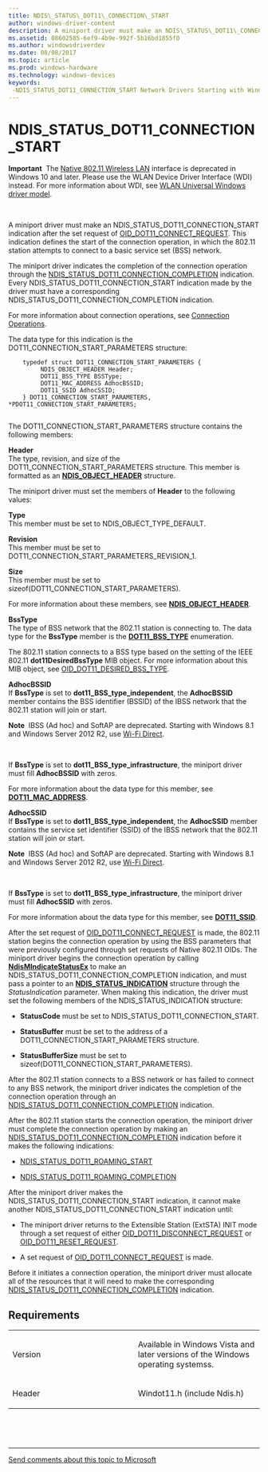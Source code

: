 ```yaml
---
title: NDIS\_STATUS\_DOT11\_CONNECTION\_START
author: windows-driver-content
description: A miniport driver must make an NDIS\_STATUS\_DOT11\_CONNECTION\_START indication after the set request of OID\_DOT11\_CONNECT\_REQUEST.
ms.assetid: 08602585-6ef9-4b9e-992f-5b16bd1855f0
ms.author: windowsdriverdev
ms.date: 08/08/2017
ms.topic: article
ms.prod: windows-hardware
ms.technology: windows-devices
keywords: 
 -NDIS_STATUS_DOT11_CONNECTION_START Network Drivers Starting with Windows Vista
---
```


# NDIS\_STATUS\_DOT11\_CONNECTION\_START


**Important**  The [Native 802.11 Wireless LAN](https://msdn.microsoft.com/library/windows/hardware/ff560690) interface is deprecated in Windows 10 and later. Please use the WLAN Device Driver Interface (WDI) instead. For more information about WDI, see [WLAN Universal Windows driver model](https://msdn.microsoft.com/library/windows/hardware/dn897672).

 

A miniport driver must make an NDIS\_STATUS\_DOT11\_CONNECTION\_START indication after the set request of [OID\_DOT11\_CONNECT\_REQUEST](oid-dot11-connect-request.md). This indication defines the start of the connection operation, in which the 802.11 station attempts to connect to a basic service set (BSS) network.

The miniport driver indicates the completion of the connection operation through the [NDIS\_STATUS\_DOT11\_CONNECTION\_COMPLETION](ndis-status-dot11-connection-completion.md) indication. Every NDIS\_STATUS\_DOT11\_CONNECTION\_START indication made by the driver must have a corresponding NDIS\_STATUS\_DOT11\_CONNECTION\_COMPLETION indication.

For more information about connection operations, see [Connection Operations](https://msdn.microsoft.com/library/windows/hardware/ff545185).

The data type for this indication is the DOT11\_CONNECTION\_START\_PARAMETERS structure:

```ManagedCPlusPlus
    typedef struct DOT11_CONNECTION_START_PARAMETERS {
         NDIS_OBJECT_HEADER Header;
         DOT11_BSS_TYPE BSSType;
         DOT11_MAC_ADDRESS AdhocBSSID;
         DOT11_SSID AdhocSSID;
    } DOT11_CONNECTION_START_PARAMETERS,   *PDOT11_CONNECTION_START_PARAMETERS;
  
```

The DOT11\_CONNECTION\_START\_PARAMETERS structure contains the following members:

<a href="" id="header"></a>**Header**  
The type, revision, and size of the DOT11\_CONNECTION\_START\_PARAMETERS structure. This member is formatted as an [**NDIS\_OBJECT\_HEADER**](https://msdn.microsoft.com/library/windows/hardware/ff566588) structure.

The miniport driver must set the members of **Header** to the following values:

<a href="" id="type"></a>**Type**  
This member must be set to NDIS\_OBJECT\_TYPE\_DEFAULT.

<a href="" id="revision"></a>**Revision**  
This member must be set to DOT11\_CONNECTION\_START\_PARAMETERS\_REVISION\_1.

<a href="" id="size"></a>**Size**  
This member must be set to sizeof(DOT11\_CONNECTION\_START\_PARAMETERS).

For more information about these members, see [**NDIS\_OBJECT\_HEADER**](https://msdn.microsoft.com/library/windows/hardware/ff566588).

<a href="" id="bsstype"></a>**BssType**  
The type of BSS network that the 802.11 station is connecting to. The data type for the **BssType** member is the [**DOT11\_BSS\_TYPE**](https://msdn.microsoft.com/library/windows/hardware/ff547669) enumeration.

The 802.11 station connects to a BSS type based on the setting of the IEEE 802.11 **dot11DesiredBssType** MIB object. For more information about this MIB object, see [OID\_DOT11\_DESIRED\_BSS\_TYPE](oid-dot11-desired-bss-type.md).

<a href="" id="adhocbssid"></a>**AdhocBSSID**  
If **BssType** is set to **dot11\_BSS\_type\_independent**, the **AdhocBSSID** member contains the BSS identifier (BSSID) of the IBSS network that the 802.11 station will join or start.

**Note**  IBSS (Ad hoc) and SoftAP are deprecated. Starting with Windows 8.1 and Windows Server 2012 R2, use [Wi-Fi Direct](https://msdn.microsoft.com/library/windows/hardware/hh440289).

 

If **BssType** is set to **dot11\_BSS\_type\_infrastructure**, the miniport driver must fill **AdhocBSSID** with zeros.

For more information about the data type for this member, see [**DOT11\_MAC\_ADDRESS**](https://msdn.microsoft.com/library/windows/hardware/ff548681).

<a href="" id="adhocssid"></a>**AdhocSSID**  
If **BssType** is set to **dot11\_BSS\_type\_independent**, the **AdhocSSID** member contains the service set identifier (SSID) of the IBSS network that the 802.11 station will join or start.

**Note**  IBSS (Ad hoc) and SoftAP are deprecated. Starting with Windows 8.1 and Windows Server 2012 R2, use [Wi-Fi Direct](https://msdn.microsoft.com/library/windows/hardware/hh440289).

 

If **BssType** is set to **dot11\_BSS\_type\_infrastructure**, the miniport driver must fill **AdhocSSID** with zeros.

For more information about the data type for this member, see [**DOT11\_SSID**](https://msdn.microsoft.com/library/windows/hardware/ff548773).

After the set request of [OID\_DOT11\_CONNECT\_REQUEST](oid-dot11-connect-request.md) is made, the 802.11 station begins the connection operation by using the BSS parameters that were previously configured through set requests of Native 802.11 OIDs. The miniport driver begins the connection operation by calling [**NdisMIndicateStatusEx**](https://msdn.microsoft.com/library/windows/hardware/ff563600) to make an NDIS\_STATUS\_DOT11\_CONNECTION\_COMPLETION indication, and must pass a pointer to an [**NDIS\_STATUS\_INDICATION**](https://msdn.microsoft.com/library/windows/hardware/ff567373) structure through the *StatusIndication* parameter. When making this indication, the driver must set the following members of the NDIS\_STATUS\_INDICATION structure:

-   **StatusCode** must be set to NDIS\_STATUS\_DOT11\_CONNECTION\_START.

-   **StatusBuffer** must be set to the address of a DOT11\_CONNECTION\_START\_PARAMETERS structure.

-   **StatusBufferSize** must be set to sizeof(DOT11\_CONNECTION\_START\_PARAMETERS).

After the 802.11 station connects to a BSS network or has failed to connect to any BSS network, the miniport driver indicates the completion of the connection operation through an [NDIS\_STATUS\_DOT11\_CONNECTION\_COMPLETION](ndis-status-dot11-connection-completion.md) indication.

After the 802.11 station starts the connection operation, the miniport driver must complete the connection operation by making an [NDIS\_STATUS\_DOT11\_CONNECTION\_COMPLETION](ndis-status-dot11-connection-completion.md) indication before it makes the following indications:

-   [NDIS\_STATUS\_DOT11\_ROAMING\_START](ndis-status-dot11-roaming-start.md)

-   [NDIS\_STATUS\_DOT11\_ROAMING\_COMPLETION](ndis-status-dot11-roaming-completion.md)

After the miniport driver makes the NDIS\_STATUS\_DOT11\_CONNECTION\_START indication, it cannot make another NDIS\_STATUS\_DOT11\_CONNECTION\_START indication until:

-   The miniport driver returns to the Extensible Station (ExtSTA) INIT mode through a set request of either [OID\_DOT11\_DISCONNECT\_REQUEST](oid-dot11-disconnect-request.md) or [OID\_DOT11\_RESET\_REQUEST](oid-dot11-reset-request.md).

-   A set request of [OID\_DOT11\_CONNECT\_REQUEST](oid-dot11-connect-request.md) is made.

Before it initiates a connection operation, the miniport driver must allocate all of the resources that it will need to make the corresponding [NDIS\_STATUS\_DOT11\_CONNECTION\_COMPLETION](ndis-status-dot11-connection-completion.md) indication.

Requirements
------------

<table>
<colgroup>
<col width="50%" />
<col width="50%" />
</colgroup>
<tbody>
<tr class="odd">
<td><p>Version</p></td>
<td><p>Available in Windows Vista and later versions of the Windows operating systemss.</p></td>
</tr>
<tr class="even">
<td><p>Header</p></td>
<td>Windot11.h (include Ndis.h)</td>
</tr>
</tbody>
</table>

 

 


--------------------
[Send comments about this topic to Microsoft](mailto:wsddocfb@microsoft.com?subject=Documentation%20feedback%20%5Bnetvista\netvista%5D:%20NDIS_STATUS_DOT11_CONNECTION_START%20%20RELEASE:%20%288/8/2017%29&body=%0A%0APRIVACY%20STATEMENT%0A%0AWe%20use%20your%20feedback%20to%20improve%20the%20documentation.%20We%20don't%20use%20your%20email%20address%20for%20any%20other%20purpose,%20and%20we'll%20remove%20your%20email%20address%20from%20our%20system%20after%20the%20issue%20that%20you're%20reporting%20is%20fixed.%20While%20we're%20working%20to%20fix%20this%20issue,%20we%20might%20send%20you%20an%20email%20message%20to%20ask%20for%20more%20info.%20Later,%20we%20might%20also%20send%20you%20an%20email%20message%20to%20let%20you%20know%20that%20we've%20addressed%20your%20feedback.%0A%0AFor%20more%20info%20about%20Microsoft's%20privacy%20policy,%20see%20http://privacy.microsoft.com/default.aspx. "Send comments about this topic to Microsoft")


